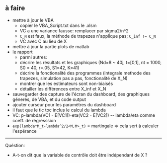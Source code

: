 ## à faire

* mettre à jour le VBA
    + copier le VBA_Script.txt dans le .xlsm
    + VC a une variance fausse: remplacer par sigma2/n^2
    + `C_N` est faux, la méthode de trapezes n'applique pas; `C_inf != C_N`
    + VC avec C au lieu de X
* mettre à jour la partie plots de matlab
* le rapport
  + parmi autres:
  + décrire les résultats et les graphiques (Nd=8 ~ 40j, t=[0,1], nt = 1000, S0 = 40, r=.05, S1=42, K=41)
  + décrire la fonctionalité des programmes (integrale methode des trapezes, simulation pas a pas, fonctionalité de X_N)
  + montrer que les estimateurs sont non-biaisés
  + détailler les différences entre X_inf et X_N
* sauvegarder des capture de l'écran du dashboard, des graphiques génerés, de VBA, et du code output
* ajouter curseur pour les paramètres du dashboard
* il faut que le tic toc inclus le calcul du lambda
* VC: p-lambda(VC1 - E[VC1])-eta(VC2 - E[VC2]) -- lambda/eta comme coeff. de régresssion
* `exp(lambda*M_t-lambda^2/2<M,M>_t)` = martingale => cela sert à calculer l'espérance


*** 

Quéstion:

* A-t-on dit que la variable de contrôle doit être indépendant de X ?
